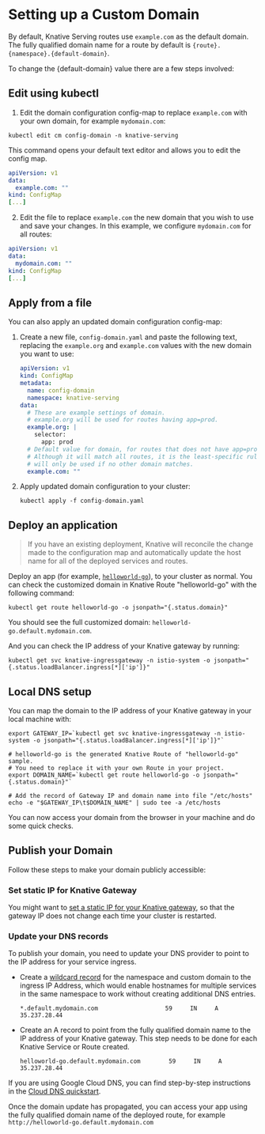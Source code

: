 # Setting up a Custom Domain

By default, Knative Serving routes use `example.com` as the default domain.
The fully qualified domain name for a route by default is `{route}.{namespace}.{default-domain}`.

To change the {default-domain} value there are a few steps involved:

## Edit using kubectl

1. Edit the domain configuration config-map to replace `example.com`
   with your own domain, for example `mydomain.com`:

```shell
kubectl edit cm config-domain -n knative-serving
```

This command opens your default text editor and allows you to edit the config map. 

```yaml
apiVersion: v1
data:
  example.com: ""
kind: ConfigMap
[...]
```

2. Edit the file to replace `example.com` the new domain that you wish to use and save your changes.
In this example, we configure `mydomain.com` for all routes: 

```yaml
apiVersion: v1
data:
  mydomain.com: ""
kind: ConfigMap
[...]
```

## Apply from a file

You can also apply an updated domain configuration config-map:

1. Create a new file, `config-domain.yaml` and paste the following text,
   replacing the `example.org` and `example.com` values with the new
   domain you want to use:

    ```yaml
    apiVersion: v1
    kind: ConfigMap
    metadata:
      name: config-domain
      namespace: knative-serving
    data:
      # These are example settings of domain.
      # example.org will be used for routes having app=prod.
      example.org: |
        selector:
          app: prod
      # Default value for domain, for routes that does not have app=prod labels.
      # Although it will match all routes, it is the least-specific rule so it
      # will only be used if no other domain matches.
      example.com: ""
    ```

2. Apply updated domain configuration to your cluster:

    ```shell
    kubectl apply -f config-domain.yaml
    ```

## Deploy an application

> If you have an existing deployment, Knative will reconcile the change made to
> the configuration map and automatically update the host name for all of the deployed
> services and routes.


Deploy an app (for example, [`helloworld-go`](./samples/helloworld-go/README.md)), to 
your cluster as normal. You can check the customized domain in  Knative Route "helloworld-go" with
the following command:
```shell
kubectl get route helloworld-go -o jsonpath="{.status.domain}"
```
You should see the full customized domain: `helloworld-go.default.mydomain.com`.

And you can check the IP address of your Knative gateway by running:
```shell
kubectl get svc knative-ingressgateway -n istio-system -o jsonpath="{.status.loadBalancer.ingress[*]['ip']}"
```

## Local DNS setup

You can map the domain to the IP address of your Knative gateway in your local 
machine with:
```shell
export GATEWAY_IP=`kubectl get svc knative-ingressgateway -n istio-system -o jsonpath="{.status.loadBalancer.ingress[*]['ip']}"`

# helloworld-go is the generated Knative Route of "helloworld-go" sample.
# You need to replace it with your own Route in your project.
export DOMAIN_NAME=`kubectl get route helloworld-go -o jsonpath="{.status.domain}"`

# Add the record of Gateway IP and domain name into file "/etc/hosts"
echo -e "$GATEWAY_IP\t$DOMAIN_NAME" | sudo tee -a /etc/hosts

```
You can now access your domain from the browser in your machine and do some quick checks.

## Publish your Domain

Follow these steps to make your domain publicly accessible:

### Set static IP for Knative Gateway

You might want to [set a static IP for your Knative gateway](gke-assigning-static-ip-address.md), 
so that the gateway IP does not change each time your cluster is restarted.

### Update your DNS records

To publish your domain, you need to update your DNS provider to point to the 
IP address for your service ingress.

* Create a [wildcard record](https://support.google.com/domains/answer/4633759)
  for the namespace and custom domain to the ingress IP Address, which would enable 
  hostnames for multiple services in the same namespace to work without creating 
  additional DNS entries.

    ```dns
    *.default.mydomain.com                   59     IN     A   35.237.28.44
    ```

* Create an A record to point from the fully qualified domain name to the IP 
  address of your Knative gateway. This step needs to be done for each Knative Service or 
  Route created.
  
    ```dns
    helloworld-go.default.mydomain.com        59     IN     A   35.237.28.44
    ```

If you are using Google Cloud DNS, you can find step-by-step instructions
in the [Cloud DNS quickstart](https://cloud.google.com/dns/quickstart).


Once the domain update has propagated, you can access your app using 
the fully qualified domain name of the deployed route, for example
`http://helloworld-go.default.mydomain.com`
